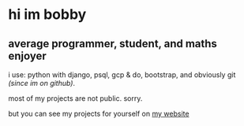 # hi im bobby
## average programmer, student, and maths enjoyer

i use: python with django, psql, gcp & do, bootstrap, and obviously git *(since im on github)*.

most of my projects are not public. sorry.

but you can see my projects for yourself on [my website](https://bobbedbob.io/)
